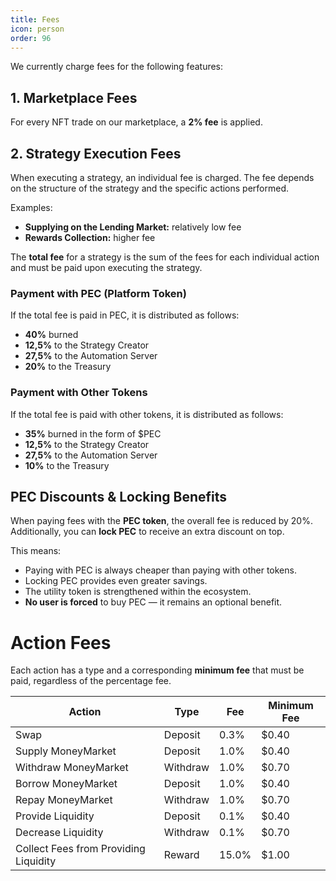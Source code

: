 ```yaml
---
title: Fees
icon: person
order: 96
---
```


We currently charge fees for the following features:

## 1. Marketplace Fees

For every NFT trade on our marketplace, a **2% fee** is applied.

## 2. Strategy Execution Fees

When executing a strategy, an individual fee is charged. The fee depends on the structure of the strategy and the specific actions performed.

Examples:

- **Supplying on the Lending Market:** relatively low fee
- **Rewards Collection:** higher fee

The **total fee** for a strategy is the sum of the fees for each individual action and must be paid upon executing the strategy.

### Payment with PEC (Platform Token)

If the total fee is paid in PEC, it is distributed as follows:

- **40%** burned
- **12,5%** to the Strategy Creator
- **27,5%** to the Automation Server
- **20%** to the Treasury

### Payment with Other Tokens

If the total fee is paid with other tokens, it is distributed as follows:

- **35%** burned in the form of $PEC
- **12,5%** to the Strategy Creator
- **27,5%** to the Automation Server
- **10%** to the Treasury

## PEC Discounts & Locking Benefits

When paying fees with the **PEC token**, the overall fee is reduced by 20%.  
Additionally, you can **lock PEC** to receive an extra discount on top.

This means:

- Paying with PEC is always cheaper than paying with other tokens.
- Locking PEC provides even greater savings.
- The utility token is strengthened within the ecosystem.
- **No user is forced** to buy PEC — it remains an optional benefit.

# Action Fees

Each action has a type and a corresponding **minimum fee** that must be paid, regardless of the percentage fee.

| Action                                | Type     | Fee   | Minimum Fee |
| ------------------------------------- | -------- | ----- | ----------- |
| Swap                                  | Deposit  | 0.3%  | $0.40       |
| Supply MoneyMarket                    | Deposit  | 1.0%  | $0.40       |
| Withdraw MoneyMarket                  | Withdraw | 1.0%  | $0.70       |
| Borrow MoneyMarket                    | Deposit  | 1.0%  | $0.40       |
| Repay MoneyMarket                     | Withdraw | 1.0%  | $0.70       |
| Provide Liquidity                     | Deposit  | 0.1%  | $0.40       |
| Decrease Liquidity                    | Withdraw | 0.1%  | $0.70       |
| Collect Fees from Providing Liquidity | Reward   | 15.0% | $1.00       |
